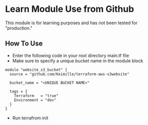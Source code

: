 # Learn Module Use from Github 

This module is for learning purposes and has not been tested for "production."

## How To Use
- Enter the following code in your root directory main.tf file
- Make sure to specify a unique bucket name in the module block

~~~
module "website_s3_bucket" {
  source = "github.com/Keimille/terraform-aws-s3website"

  bucket_name = "<UNIQUE BUCKET NAME>"

  tags = {
    Terraform   = "true"
    Environment = "dev"
  }
}

~~~

- Run terrafrom init
